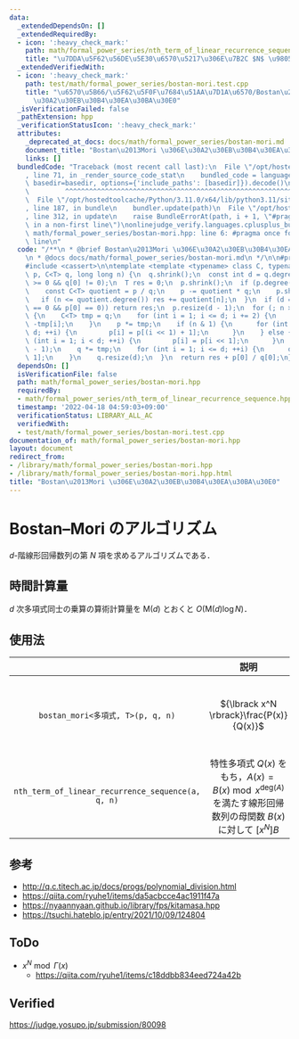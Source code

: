 ```yaml
---
data:
  _extendedDependsOn: []
  _extendedRequiredBy:
  - icon: ':heavy_check_mark:'
    path: math/formal_power_series/nth_term_of_linear_recurrence_sequence.hpp
    title: "\u7DDA\u5F62\u56DE\u5E30\u6570\u5217\u306E\u7B2C $N$ \u9805"
  _extendedVerifiedWith:
  - icon: ':heavy_check_mark:'
    path: test/math/formal_power_series/bostan-mori.test.cpp
    title: "\u6570\u5B66/\u5F62\u5F0F\u7684\u51AA\u7D1A\u6570/Bostan\u2013Mori \u306E\
      \u30A2\u30EB\u30B4\u30EA\u30BA\u30E0"
  _isVerificationFailed: false
  _pathExtension: hpp
  _verificationStatusIcon: ':heavy_check_mark:'
  attributes:
    _deprecated_at_docs: docs/math/formal_power_series/bostan-mori.md
    document_title: "Bostan\u2013Mori \u306E\u30A2\u30EB\u30B4\u30EA\u30BA\u30E0"
    links: []
  bundledCode: "Traceback (most recent call last):\n  File \"/opt/hostedtoolcache/Python/3.11.0/x64/lib/python3.11/site-packages/onlinejudge_verify/documentation/build.py\"\
    , line 71, in _render_source_code_stat\n    bundled_code = language.bundle(stat.path,\
    \ basedir=basedir, options={'include_paths': [basedir]}).decode()\n          \
    \         ^^^^^^^^^^^^^^^^^^^^^^^^^^^^^^^^^^^^^^^^^^^^^^^^^^^^^^^^^^^^^^^^^^^^^^^^^^^^^^^^^\n\
    \  File \"/opt/hostedtoolcache/Python/3.11.0/x64/lib/python3.11/site-packages/onlinejudge_verify/languages/cplusplus.py\"\
    , line 187, in bundle\n    bundler.update(path)\n  File \"/opt/hostedtoolcache/Python/3.11.0/x64/lib/python3.11/site-packages/onlinejudge_verify/languages/cplusplus_bundle.py\"\
    , line 312, in update\n    raise BundleErrorAt(path, i + 1, \"#pragma once found\
    \ in a non-first line\")\nonlinejudge_verify.languages.cplusplus_bundle.BundleErrorAt:\
    \ math/formal_power_series/bostan-mori.hpp: line 6: #pragma once found in a non-first\
    \ line\n"
  code: "/**\n * @brief Bostan\u2013Mori \u306E\u30A2\u30EB\u30B4\u30EA\u30BA\u30E0\
    \n * @docs docs/math/formal_power_series/bostan-mori.md\n */\n\n#pragma once\n\
    #include <cassert>\n\ntemplate <template <typename> class C, typename T>\nT bostan_mori(C<T>\
    \ p, C<T> q, long long n) {\n  q.shrink();\n  const int d = q.degree();\n  assert(d\
    \ >= 0 && q[0] != 0);\n  T res = 0;\n  p.shrink();\n  if (p.degree() >= d) {\n\
    \    const C<T> quotient = p / q;\n    p -= quotient * q;\n    p.shrink();\n \
    \   if (n <= quotient.degree()) res += quotient[n];\n  }\n  if (d == 0 || (p.degree()\
    \ == 0 && p[0] == 0)) return res;\n  p.resize(d - 1);\n  for (; n > 0; n >>= 1)\
    \ {\n    C<T> tmp = q;\n    for (int i = 1; i <= d; i += 2) {\n      tmp[i] =\
    \ -tmp[i];\n    }\n    p *= tmp;\n    if (n & 1) {\n      for (int i = 0; i <\
    \ d; ++i) {\n        p[i] = p[(i << 1) + 1];\n      }\n    } else {\n      for\
    \ (int i = 1; i < d; ++i) {\n        p[i] = p[i << 1];\n      }\n    }\n    p.resize(d\
    \ - 1);\n    q *= tmp;\n    for (int i = 1; i <= d; ++i) {\n      q[i] = q[i <<\
    \ 1];\n    }\n    q.resize(d);\n  }\n  return res + p[0] / q[0];\n}\n"
  dependsOn: []
  isVerificationFile: false
  path: math/formal_power_series/bostan-mori.hpp
  requiredBy:
  - math/formal_power_series/nth_term_of_linear_recurrence_sequence.hpp
  timestamp: '2022-04-18 04:59:03+09:00'
  verificationStatus: LIBRARY_ALL_AC
  verifiedWith:
  - test/math/formal_power_series/bostan-mori.test.cpp
documentation_of: math/formal_power_series/bostan-mori.hpp
layout: document
redirect_from:
- /library/math/formal_power_series/bostan-mori.hpp
- /library/math/formal_power_series/bostan-mori.hpp.html
title: "Bostan\u2013Mori \u306E\u30A2\u30EB\u30B4\u30EA\u30BA\u30E0"
---
```

# Bostan–Mori のアルゴリズム

$d$-階線形回帰数列の第 $N$ 項を求めるアルゴリズムである．


## 時間計算量

$d$ 次多項式同士の乗算の算術計算量を $\mathsf{M}(d)$ とおくと $O(\mathsf{M}(d) \log{N})$．


## 使用法

||説明|条件|
|:--:|:--:|:--:|
|`bostan_mori<多項式, T>(p, q, n)`|${\lbrack x^N \rbrack}\frac{P(x)}{Q(x)}$|${\lbrack x^0 \rbrack}Q = Q(0)$ は可逆元 (invertible element) である．|
|`nth_term_of_linear_recurrence_sequence(a, q, n)`|特性多項式 $Q(x)$ をもち，$A(x) = B(x) \bmod{x^{\mathrm{deg}(A)}}$ を満たす線形回帰数列の母関数 $B(x)$ に対して ${\lbrack x^N \rbrack}B$||


## 参考

- http://q.c.titech.ac.jp/docs/progs/polynomial_division.html
- https://qiita.com/ryuhe1/items/da5acbcce4ac1911f47a
- https://nyaannyaan.github.io/library/fps/kitamasa.hpp
- https://tsuchi.hateblo.jp/entry/2021/10/09/124804


## ToDo

- $x^N \bmod \Gamma(x)$
  - https://qiita.com/ryuhe1/items/c18ddbb834eed724a42b


## Verified

https://judge.yosupo.jp/submission/80098
